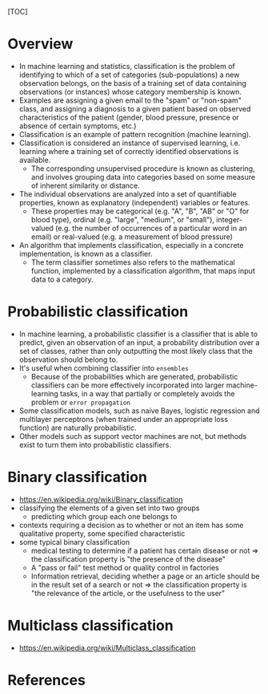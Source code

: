 [TOC]

# Overview

- In machine learning and statistics, classification is the problem of
  identifying to which of a set of categories (sub-populations) a new
  observation belongs, on the basis of a training set of data containing
  observations (or instances) whose category membership is known.
- Examples are assigning a given email to the "spam" or "non-spam"
  class, and assigning a diagnosis to a given patient based on observed
  characteristics of the patient (gender, blood pressure, presence or
  absence of certain symptoms, etc.)
- Classification is an example of pattern recognition (machine learning).
- Classification is considered an instance of supervised learning, i.e.
  learning where a training set of correctly identified observations is
  available.
    + The corresponding unsupervised procedure is known as clustering,
      and involves grouping data into categories based on some measure
      of inherent similarity or distance.
- The individual observations are analyzed into a set of quantifiable
  properties, known as explanatory (independent) variables or features.
    + These properties may be categorical (e.g. "A", "B", "AB" or "O"
      for blood type), ordinal (e.g. "large", "medium", or "small"),
      integer-valued (e.g. the number of occurrences of a particular
      word in an email) or real-valued (e.g. a measurement of blood
      pressure)
- An algorithm that implements classification, especially in a concrete
  implementation, is known as a classifier.
    + The term classifier sometimes also refers to the mathematical
      function, implemented by a classification algorithm, that maps
      input data to a category.

# Probabilistic classification

- In machine learning, a probabilistic classifier is a classifier that
  is able to predict, given an observation of an input, a probability
  distribution over a set of classes, rather than only outputting the
  most likely class that the observation should belong to.
- It's useful when combining classifier into `ensembles`
    + Because of the probabilities which are generated, probabilistic
      classifiers can be more effectively incorporated into larger
      machine-learning tasks, in a way that partially or completely
      avoids the problem or `error propagation`
- Some classification models, such as naive Bayes, logistic regression
  and multilayer perceptrons (when trained under an appropriate loss
  function) are naturally probabilistic.
- Other models such as support vector machines are not, but methods
  exist to turn them into probabilistic classifiers.

# Binary classification

- https://en.wikipedia.org/wiki/Binary_classification
- classifying the elements of a given set into two groups
    + predicting which group each one belongs to
- contexts requiring a decision as to whether or not an item has some
  qualitative property, some specified characteristic
- some typical binary classification
    + medical testing to determine if a patient has certain disease or
      not => the classification property is "the presence of the
      disease"
    + A "pass or fail" test method or quality control in factories
    + Information retrieval, deciding whether a page or an article
      should be in the result set of a search or not => the
      classification property is "the relevance of the article, or the
      usefulness to the user"

# Multiclass classification

- https://en.wikipedia.org/wiki/Multiclass_classification


# References

